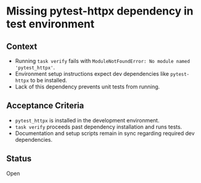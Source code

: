 # Missing pytest-httpx dependency in test environment

## Context
- Running `task verify` fails with `ModuleNotFoundError: No module named 'pytest_httpx'`.
- Environment setup instructions expect dev dependencies like `pytest-httpx` to be installed.
- Lack of this dependency prevents unit tests from running.

## Acceptance Criteria
- `pytest_httpx` is installed in the development environment.
- `task verify` proceeds past dependency installation and runs tests.
- Documentation and setup scripts remain in sync regarding required dev dependencies.

## Status
Open
